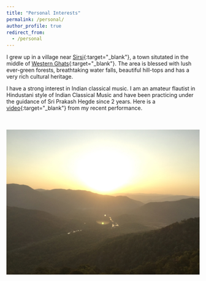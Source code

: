 ```yaml
---
title: "Personal Interests"
permalink: /personal/
author_profile: true
redirect_from:
  - /personal
---
```



I grew up in a village near [Sirsi](https://en.wikipedia.org/wiki/Sirsi,_Karnataka){:target="_blank"}, a town situtated in the middle of [Western Ghats](https://en.wikipedia.org/wiki/Western_Ghats){:target="_blank"}. The area is blessed with lush ever-green forests, breathtaking water falls, beautiful hill-tops and has a very rich cultural heritage. 


I have a strong interest in Indian classical music. I am an amateur flautist in Hindustani style of Indian Classical Music and have been practicing under the guidance of Sri Prakash Hegde since 2 years. Here is a [video](https://www.facebook.com/Karthikhegde7/videos/1413755802036304/){:target="_blank"} from my recent performance.


<br/><br/> ![Viewpoint near Sirsi overlooking the Western Ghats and the river Bedthi](/images/Jenukallu_gudda.jpg)

<!---
<figure>
<br/><br/><img src='/images/Jenukallu_gudda.jpg' style="border: 1px solid #000; max-width:64px; max-height:64px;">
<figcaption>Viewpoint near Sirsi overlooking the Western Ghats and the river Bedthi</figcaption>
</figure>
-->






